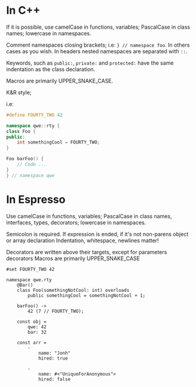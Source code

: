 # In C++
If it is possible, use camelCase in functions, variables; PascalCase in class names; lowercase in namespaces.

Comment namespaces closing brackets; i.e: `} // namespace foo`. In others cases as you wish.
In headers nested namespaces are separated with `::`.

Keywords, such as `public:`, `private:` and `protected:` have the same indentation as the class declaration.

Macros are primarily UPPER_SNAKE_CASE.

K&R style;

i.e:
```cpp
#define FOURTY_TWO 42

namespace qwe::rty {
class Foo {
public:
    int somethingCool = FOURTY_TWO;
}

Foo barFoo() {
    // Code ...
}
} // namespace qwe
```

# In Espresso
Use camelCase in functions, variables; PascalCase in class names, interfaces, types, decorators; lowercase in namespaces.

Semicolon is required. If expression is ended, if it's not non-parens object or array declaration
Indentation, whitespace, newlines matter!

Decorators are written above their targets, except for parameters decorators
Macros are primarily UPPER_SNAKE_CASE
```esp
#set FOURTY_TWO 42

namespace qwe.rty
    @Bar()
    class Foo(somethingNotCool: int) overloads
        public somethingCool = somethingNotCool + 1;

    barFoo() ->
        42 (7 // FOURTY_TWO);

    const obj =
        qwe: 42
        bar: 32

    const arr =
        -
            name: "Jonh"
            hired: true

        -
            name: #<"UniqueForAnonymous">
            hired: false
```
